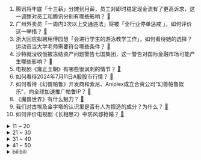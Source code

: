 1. 腾讯将年底「十三薪」分摊到月薪，员工对即时稳定现金流有了更高诉求，这一调整对员工和腾讯分别有哪些影响？ [:link:](https://www.zhihu.com/question/661235258)
2. 广州外卖员「一周内3次以上交通违法」将被「全行业停单惩戒 」，如何评价这一举措？ [:link:](https://www.zhihu.com/question/661120689)
3. 浙大回应拟聘用傅园慧「会进行学生的游泳教学工作」，如何看待她的选择？运动员当大学老师需要符合哪些条件？ [:link:](https://www.zhihu.com/question/661183854)
4. 沙特就没收俄被冻结资产问题警告七国集团，这一警告对国际金融市场可能产生哪些影响？ [:link:](https://www.zhihu.com/question/661240205)
5. 电视剧《雍正王朝》有哪些很讽刺的情节？ [:link:](https://www.zhihu.com/question/409388734)
6. 如何看待2024年7月11日A股股市行情？ [:link:](https://www.zhihu.com/question/661213189)
7. 如何看待《幻兽帕鲁》开发商和索尼、Aniplex成立合资公司“幻兽帕鲁娱乐”，向全球加速推广帕鲁IP？ [:link:](https://www.zhihu.com/question/661239188)
8. 《魔兽世界》有什么魅力？ [:link:](https://www.zhihu.com/question/634792936)
9. 我们对古埃及金字塔的认识里是否有人为捏造的成分？为什么？ [:link:](https://www.zhihu.com/question/57624207)
10. 如何评价电视剧《长相思2》中防风邶抢婚？ [:link:](https://www.zhihu.com/question/661208704)
<details>
<summary>11 ~ 20</summary>

11. 战争中除掉人以外，物资消耗最大的是食物还是武器？ [:link:](https://www.zhihu.com/question/657526113)
12. 弟弟偷开姐姐车撞死人，姐姐「担责三成 」，法院如此判决的依据是什么？姐姐为何需要担责？ [:link:](https://www.zhihu.com/question/661068086)
13. 东北方言中的“老登”一词中“登”的正字是什么？ [:link:](https://www.zhihu.com/question/647336457)
14. 赛力斯扭亏为盈，上半年营收最高 660 亿元，净利润最高 17 亿元，如何评价该业绩？ [:link:](https://www.zhihu.com/question/661176555)
15. 比亚迪将投10亿美元在土耳其建厂，摩根大通上调比亚迪股价至440元、销量预估至400万辆，如何解读？ [:link:](https://www.zhihu.com/question/661222342)
16. 骗子用出国月薪 3 万骗了 1000 多万，为啥会有这么多人受骗？求职如何分辨虚假信息？ [:link:](https://www.zhihu.com/question/661218230)
17. 女子长期喝通便茶肠道长满「豹纹」，被确诊「结肠黑变病」，这种疾病有哪些诱因？便秘人群还能喝通便茶吗？ [:link:](https://www.zhihu.com/question/661082665)
18. 2024 欧洲杯英格兰 2:1 荷兰进决赛，如何评价这场比赛？ [:link:](https://www.zhihu.com/question/661217249)
19. 为什么宫崎英高要把这么难打的大树守卫，放在玩家进入开放世界后看见的第一个场景中？ [:link:](https://www.zhihu.com/question/660458255)
20. 格力称诉米家电风扇侵权胜诉，小米回应称未收到任何环境电器相关诉讼，具体情况如何？ [:link:](https://www.zhihu.com/question/661212960)
</details>
<details>
<summary>21 ~ 30</summary>

21. 网传有武汉出租车司机请愿取消萝卜快跑，称「留口饭吃」，你愿意打无人驾驶车吗？无人车会取代常规出租车吗？ [:link:](https://www.zhihu.com/question/661173112)
22. 广州网约车司机「日均营收创新低」，网约车司机今后出路何在？其背后透露出哪些信息？ [:link:](https://www.zhihu.com/question/661029275)
23. 华东师范大学回应「贾玉璇任副研究员」，以项目制方式聘用，非专任教师系列，不具有副高职称，如何看待此事？ [:link:](https://www.zhihu.com/question/661133549)
24. 你吃过哪些难忘的“盛宴”？ [:link:](https://www.zhihu.com/question/285366325)
25. 如何看待萝卜快跑在武汉无人驾驶订单量已经超过 45%，出租车行业面临洗牌？ [:link:](https://www.zhihu.com/question/661130346)
26. 有哪些写雪山的诗句？ [:link:](https://www.zhihu.com/question/660971002)
27. 想知道如果无意间得知暗恋对象也喜欢你，你会表白嘛? [:link:](https://www.zhihu.com/question/660333109)
28. 在职场中对待领导交代的任务，到底是完美重要，还是完成重要？ [:link:](https://www.zhihu.com/question/661183770)
29. 孩子读书之后，会和你讨论书中情节吗？通常会怎么交流？ [:link:](https://www.zhihu.com/question/660702765)
30. 为什么上班上久了，就越来越不想干活了? [:link:](https://www.zhihu.com/question/661177131)
</details>
<details>
<summary>31 ~ 40</summary>

31. 高中文言文怎么刷? [:link:](https://www.zhihu.com/question/660880492)
32. 为什么家长付出了无尽的爱，孩子却越来越自私冷漠？ [:link:](https://www.zhihu.com/question/655918779)
33. 在《长相思 2》第 6 集中，你如何看待相柳抢亲这件事？ [:link:](https://www.zhihu.com/question/661176385)
34. 你觉得《传说》是不是成龙七年以来最好的电影？为什么？ [:link:](https://www.zhihu.com/question/661233233)
35. 攒钱有意义吗? [:link:](https://www.zhihu.com/question/660955535)
36. 精通心理学的人真的能看透人的内心吗？ [:link:](https://www.zhihu.com/question/661050054)
37. 家境一般的专科生要不要提升学历? [:link:](https://www.zhihu.com/question/661168581)
38. 融资融券的保证金比例有什么要求？ [:link:](https://www.zhihu.com/question/523294971)
39. 华为自研鸿蒙内核的相关论文已经发布，有什么信息值得关注？ [:link:](https://www.zhihu.com/question/661246661)
40. 实体经济现在面临哪些挑战？ [:link:](https://www.zhihu.com/question/660127663)
</details>
<details>
<summary>41 ~ 50</summary>

41. 为什么贾宝玉说自己没有亲兄弟姐妹？ [:link:](https://www.zhihu.com/question/660708399)
42. 妈妈衣服干了不收，奶奶让我去劝她该怎么说？ [:link:](https://www.zhihu.com/question/660603039)
43. 入职了一家小公司，可是奇怪的是，好像无论我做什么，老板都觉得是错的，请问是哪里出了问题？ [:link:](https://www.zhihu.com/question/661029840)
44. 鬼灭之刃你喜欢哪个柱？ [:link:](https://www.zhihu.com/question/659025283)
45. 学习、工作的时候无法专注怎么办？如何保持自己的专注力？ [:link:](https://www.zhihu.com/question/661014922)
46. 为什么有人说初入职场一定要以「人品」为重，千万不要成为职场「老油条」？ [:link:](https://www.zhihu.com/question/661001671)
47. 男朋友遇到问题无法冷静下来沟通或者解决，只是我一直在说，还需要继续磨合吗？ [:link:](https://www.zhihu.com/question/661027190)
48. 李白、杜甫和苏轼，你会选择和谁一起旅行？ [:link:](https://www.zhihu.com/question/659665702)
49. 如何评价《海贼王》1120话情报？ [:link:](https://www.zhihu.com/question/661186348)
50. 欧洲杯半决赛西班牙 2:1 法国，如何评价这届欧洲杯亚马尔、姆巴佩、德尚的表现？ [:link:](https://www.zhihu.com/question/661188628)
</details><details>
<summary>bilibili</summary>

</details>